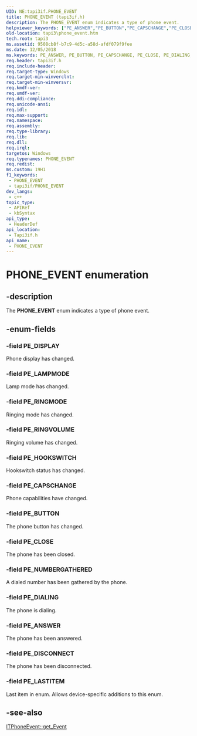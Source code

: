 ```yaml
---
UID: NE:tapi3if.PHONE_EVENT
title: PHONE_EVENT (tapi3if.h)
description: The PHONE_EVENT enum indicates a type of phone event.
helpviewer_keywords: ["PE_ANSWER","PE_BUTTON","PE_CAPSCHANGE","PE_CLOSE","PE_DIALING","PE_DISCONNECT","PE_DISPLAY","PE_HOOKSWITCH","PE_LAMPMODE","PE_LASTITEM","PE_NUMBERGATHERED","PE_RINGMODE","PE_RINGVOLUME","PHONE_EVENT","PHONE_EVENT enumeration [TAPI 2.2]","_tapi3_phone_event","tapi3.phone_event","tapi3if/PE_ANSWER","tapi3if/PE_BUTTON","tapi3if/PE_CAPSCHANGE","tapi3if/PE_CLOSE","tapi3if/PE_DIALING","tapi3if/PE_DISCONNECT","tapi3if/PE_DISPLAY","tapi3if/PE_HOOKSWITCH","tapi3if/PE_LAMPMODE","tapi3if/PE_LASTITEM","tapi3if/PE_NUMBERGATHERED","tapi3if/PE_RINGMODE","tapi3if/PE_RINGVOLUME","tapi3if/PHONE_EVENT"]
old-location: tapi3\phone_event.htm
tech.root: tapi3
ms.assetid: 9508cb8f-b7c9-4d5c-a58d-afdf079f9fee
ms.date: 12/05/2018
ms.keywords: PE_ANSWER, PE_BUTTON, PE_CAPSCHANGE, PE_CLOSE, PE_DIALING, PE_DISCONNECT, PE_DISPLAY, PE_HOOKSWITCH, PE_LAMPMODE, PE_LASTITEM, PE_NUMBERGATHERED, PE_RINGMODE, PE_RINGVOLUME, PHONE_EVENT, PHONE_EVENT enumeration [TAPI 2.2], _tapi3_phone_event, tapi3.phone_event, tapi3if/PE_ANSWER, tapi3if/PE_BUTTON, tapi3if/PE_CAPSCHANGE, tapi3if/PE_CLOSE, tapi3if/PE_DIALING, tapi3if/PE_DISCONNECT, tapi3if/PE_DISPLAY, tapi3if/PE_HOOKSWITCH, tapi3if/PE_LAMPMODE, tapi3if/PE_LASTITEM, tapi3if/PE_NUMBERGATHERED, tapi3if/PE_RINGMODE, tapi3if/PE_RINGVOLUME, tapi3if/PHONE_EVENT
req.header: tapi3if.h
req.include-header: 
req.target-type: Windows
req.target-min-winverclnt: 
req.target-min-winversvr: 
req.kmdf-ver: 
req.umdf-ver: 
req.ddi-compliance: 
req.unicode-ansi: 
req.idl: 
req.max-support: 
req.namespace: 
req.assembly: 
req.type-library: 
req.lib: 
req.dll: 
req.irql: 
targetos: Windows
req.typenames: PHONE_EVENT
req.redist: 
ms.custom: 19H1
f1_keywords:
 - PHONE_EVENT
 - tapi3if/PHONE_EVENT
dev_langs:
 - c++
topic_type:
 - APIRef
 - kbSyntax
api_type:
 - HeaderDef
api_location:
 - Tapi3if.h
api_name:
 - PHONE_EVENT
---
```


# PHONE_EVENT enumeration


## -description

The 
<b>PHONE_EVENT</b> enum indicates a type of phone event.

## -enum-fields

### -field PE_DISPLAY

Phone display has changed.

### -field PE_LAMPMODE

Lamp mode has changed.

### -field PE_RINGMODE

Ringing mode has changed.

### -field PE_RINGVOLUME

Ringing volume has changed.

### -field PE_HOOKSWITCH

Hookswitch status has changed.

### -field PE_CAPSCHANGE

Phone capabilities have changed.

### -field PE_BUTTON

The phone button has changed.

### -field PE_CLOSE

The phone has been closed.

### -field PE_NUMBERGATHERED

A dialed number has been gathered by the phone.

### -field PE_DIALING

The phone is dialing.

### -field PE_ANSWER

The phone has been answered.

### -field PE_DISCONNECT

The phone has been disconnected.

### -field PE_LASTITEM

Last item in enum. Allows device-specific additions to this enum.

## -see-also

<a href="/windows/desktop/api/tapi3if/nf-tapi3if-itphoneevent-get_event">ITPhoneEvent::get_Event</a>